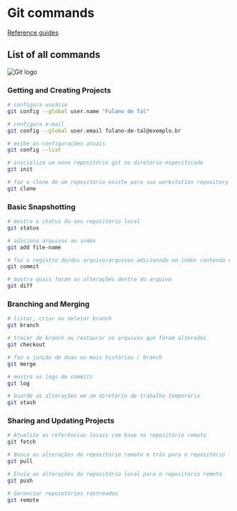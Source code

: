 # Git commands

[Reference guides](https://git-scm.com/docs)

## List of all commands

![Git logo](https://git-scm.com/images/logos/downloads/Git-Logo-2Color.png)

### Getting and Creating Projects

```bash
# configura usuário
git config --global user.name "Fulano de Tal"
```

```bash
# configura e-mail
git config --global user.email fulano-de-tal@exemplo.br
```

```bash
# exibe as configurações atuais
git config --list
```

```bash
# inicializa um novo repositório git no diretório especificado
git init
```

```bash
# faz o clone de um repositório existe para sua workstation repository
git clone
```

### Basic Snapshotting
```bash
# mostra o status do seu repositório local
git status
```

```bash
# adiciona arquivos ao index
git add file-name
```

```bash
# faz o registro do/dos arquivo/arquivos adicionado no index contendo os metadados
git commit
```

```bash
# mostra quais foram as alterações dentro do arquivo
git diff
```

### Branching and Merging

```bash
# listar, criar ou deletar branch
git branch
```

```bash
# trocar de branch ou restaurar os arquivos que foram alterados
git checkout
```

```bash
# faz a junção de duas ou mais histórias / branch
git merge
```

```bash
# mostra os logs de commits
git log
```

```bash
# Guarde as alterações em um diretório de trabalho temporário
git stash
```

### Sharing and Updating Projects

```bash
# Atualize as referências locais com base no repositório remoto
git fetch
```

```bash
# Busca as alterações do repositório remoto e trás para o repositório legal
git pull
```

```bash
# Envia as alterações do repositório local para o repositório remoto
git push
```

```bash
# Gerenciar reposotórios rastreados
git remote
```
